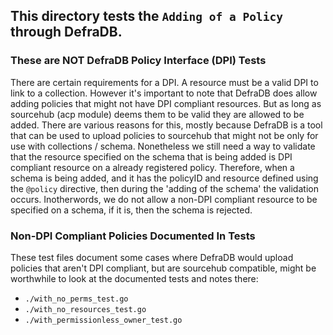 ## This directory tests the `Adding of a Policy` through DefraDB.

### These are NOT DefraDB Policy Interface (DPI) Tests
There are certain requirements for a DPI. A resource must be a valid DPI to link to a collection.
However it's important to note that DefraDB does allow adding policies that might not have DPI
compliant resources. But as long as sourcehub (acp module) deems them to be valid they are allowed
to be added. There are various reasons for this, mostly because DefraDB is a tool that can be used
to upload policies to sourcehub that might not be only for use with collections / schema. Nonetheless
we still need a way to validate that the resource specified on the schema that is being added is DPI
compliant resource on a already registered policy. Therefore, when a schema is being added, and it has
the policyID and resource defined using the `@policy` directive, then during the 'adding of the schema'
the validation occurs. Inotherwords, we do not allow a non-DPI compliant resource to be specified on a
schema, if it is, then the schema is rejected.

### Non-DPI Compliant Policies Documented In Tests
These test files document some cases where DefraDB would upload policies that aren't DPI compliant,
but are sourcehub compatible, might be worthwhile to look at the documented tests and notes there:
- `./with_no_perms_test.go`
- `./with_no_resources_test.go`
- `./with_permissionless_owner_test.go`
